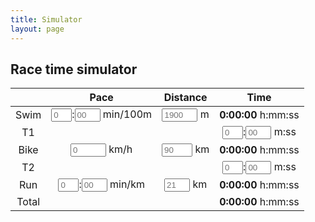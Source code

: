 ```yaml
---
title: Simulator
layout: page
---
```


## Race time simulator

|       |     Pace    | Distance |     Time    |
|:-----:|:-----------:|:--------:|:-----------:|
|  Swim |  <input type="text" id="swim_pace_minutes" placeholder="0" maxlength="1" size="1" onKeyPress='validateNumber(event)' onInput='calculateTime()'>:<input type="text" id="swim_pace_seconds" placeholder="00" maxlength="2" size="2" onkeypress='validateNumber(event)' onInput='calculateTime()'> min/100m |  <input type="text" id="swim_distance" placeholder="1900" maxlength="4" size="4" onKeyPress='validateNumber(event)' onInput='calculateTime()'> m  | <span style="font-weight:bold" id="swim_time">0:00:00</span> h:mm:ss |
|   T1  |             |          | <input type="text" id="t1_minutes" placeholder="0" maxlength="1" size="1" onKeyPress='validateNumber(event)' onInput='calculateTime()'>:<input type="text" id="t1_seconds" placeholder="00" maxlength="2" size="2" onKeyPress='validateNumber(event)' onInput='calculateTime()'> m:ss |
|  Bike |  <input type="text" id="bike_pace" placeholder="0"  maxlength="4" size="4" onkeypress='validateNumber(event)' onInput='calculateTime()'> km/h | <input type="text" id="bike_distance" placeholder="90" maxlength="3" size="3" onKeyPress='validateNumber(event)' onInput='calculateTime()'> km | <span style="font-weight:bold" id="bike_time">0:00:00</span> h:mm:ss |
|   T2  |             |          | <input type="text" id="t2_minutes" placeholder="0" maxlength="1" size="1" onKeyPress='validateNumber(event)' onInput='calculateTime()'>:<input type="text" id="t2_seconds" placeholder="00" maxlength="2" size="2" onKeyPress='validateNumber(event)' onInput='calculateTime()'> m:ss |
|  Run  |  <input type="text" id="run_pace_minutes" placeholder="0" maxlength="1" size="1" onKeyPress='validateNumber(event)' onInput='calculateTime()'>:<input type="text" id="run_pace_seconds" placeholder="00" maxlength="2" size="2" onkeypress='validateNumber(event)' onInput='calculateTime()'> min/km | <input type="text" id="run_distance" placeholder="21" maxlength="2" size="2" onKeyPress='validateNumber(event)' onInput='calculateTime()'> km | <span style="font-weight:bold" id="run_time">0:00:00</span> h:mm:ss |
| Total |             |          | <span style="font-weight:bold" id="total_time">0:00:00</span> h:mm:ss |

<script src="{{ base.url | prepend: site.url }}/assets/js/scripts.js"></script>
